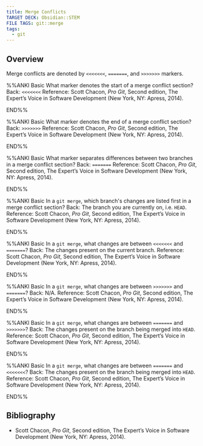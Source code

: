 ```yaml
---
title: Merge Conflicts
TARGET DECK: Obsidian::STEM
FILE TAGS: git::merge
tags:
  - git
---
```


## Overview

Merge conflicts are denoted by `<<<<<<<`, `=======`, and `>>>>>>>` markers.

%%ANKI
Basic
What marker denotes the start of a merge conflict section?
Back: `<<<<<<<`
Reference: Scott Chacon, *Pro Git*, Second edition, The Expert’s Voice in Software Development (New York, NY: Apress, 2014).
<!--ID: 1716804846975-->
END%%

%%ANKI
Basic
What marker denotes the end of a merge conflict section?
Back: `>>>>>>>`
Reference: Scott Chacon, *Pro Git*, Second edition, The Expert’s Voice in Software Development (New York, NY: Apress, 2014).
<!--ID: 1716804846981-->
END%%

%%ANKI
Basic
What marker separates differences between two branches in a merge conflict section?
Back: `=======`
Reference: Scott Chacon, *Pro Git*, Second edition, The Expert’s Voice in Software Development (New York, NY: Apress, 2014).
<!--ID: 1716804846984-->
END%%

%%ANKI
Basic
In a `git merge`, which branch's changes are listed first in a merge conflict section?
Back: The branch you are currently on, i.e. `HEAD`.
Reference: Scott Chacon, *Pro Git*, Second edition, The Expert’s Voice in Software Development (New York, NY: Apress, 2014).
<!--ID: 1716804846987-->
END%%

%%ANKI
Basic
In a `git merge`, what changes are between `<<<<<<<` and `=======`?
Back: The changes present on the current branch.
Reference: Scott Chacon, *Pro Git*, Second edition, The Expert’s Voice in Software Development (New York, NY: Apress, 2014).
<!--ID: 1716804846990-->
END%%

%%ANKI
Basic
In a `git merge`, what changes are between `>>>>>>>` and `=======`?
Back: N/A.
Reference: Scott Chacon, *Pro Git*, Second edition, The Expert’s Voice in Software Development (New York, NY: Apress, 2014).
<!--ID: 1716804846993-->
END%%

%%ANKI
Basic
In a `git merge`, what changes are between `=======` and `>>>>>>>`?
Back: The changes present on the branch being merged into `HEAD`.
Reference: Scott Chacon, *Pro Git*, Second edition, The Expert’s Voice in Software Development (New York, NY: Apress, 2014).
<!--ID: 1716804846999-->
END%%

%%ANKI
Basic
In a `git merge`, what changes are between `=======` and `<<<<<<<`?
Back: The changes present on the branch being merged into `HEAD`.
Reference: Scott Chacon, *Pro Git*, Second edition, The Expert’s Voice in Software Development (New York, NY: Apress, 2014).
<!--ID: 1716804846996-->
END%%

## Bibliography

* Scott Chacon, *Pro Git*, Second edition, The Expert’s Voice in Software Development (New York, NY: Apress, 2014).